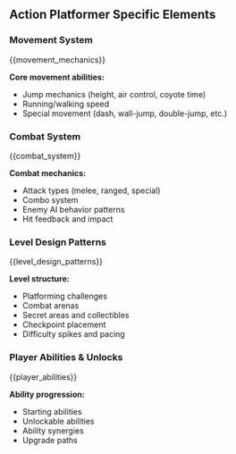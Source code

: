 ## Action Platformer Specific Elements

### Movement System

{{movement_mechanics}}

**Core movement abilities:**

- Jump mechanics (height, air control, coyote time)
- Running/walking speed
- Special movement (dash, wall-jump, double-jump, etc.)

### Combat System

{{combat_system}}

**Combat mechanics:**

- Attack types (melee, ranged, special)
- Combo system
- Enemy AI behavior patterns
- Hit feedback and impact

### Level Design Patterns

{{level_design_patterns}}

**Level structure:**

- Platforming challenges
- Combat arenas
- Secret areas and collectibles
- Checkpoint placement
- Difficulty spikes and pacing

### Player Abilities & Unlocks

{{player_abilities}}

**Ability progression:**

- Starting abilities
- Unlockable abilities
- Ability synergies
- Upgrade paths
